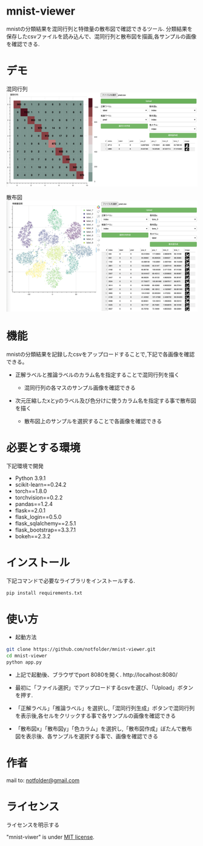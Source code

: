 # mnist-viewer

mnistの分類結果を混同行列と特徴量の散布図で確認できるツール.
分類結果を保存したcsvファイルを読み込んで、混同行列と散布図を描画,各サンプルの画像を確認できる.

# デモ

混同行列
![](confusion_matrix.png)

散布図
![](scatter.png)

# 機能

mnistの分類結果を記録したcsvをアップロードすることで,下記で各画像を確認できる。

* 正解ラベルと推論ラベルのカラム名を指定することで混同行列を描く
  * 混同行列の各マスのサンプル画像を確認できる

* 次元圧縮したxとyのラベル及び色分けに使うカラム名を指定する事で散布図を描く
  * 散布図上のサンプルを選択することで各画像を確認できる

# 必要とする環境

下記環境で開発
* Python 3.9.1
* scikit-learn==0.24.2
* torch==1.8.0
* torchvision==0.2.2
* pandas==1.2.4
* flask==2.0.1
* flask_login==0.5.0
* flask_sqlalchemy==2.5.1
* flask_bootstrap==3.3.7.1
* bokeh==2.3.2

# インストール

下記コマンドで必要なライブラリをインストールする.

```bash
pip install requirements.txt
```

# 使い方

* 起動方法
```bash
git clone https://github.com/notfolder/mnist-viewer.git
cd mnist-viewer
python app.py
```

* 上記で起動後、ブラウザでport 8080を開く.
http://localhost:8080/

* 最初に「ファイル選択」でアップロードするcsvを選び、「Upload」ボタンを押す.

* 「正解ラベル」「推論ラベル」を選択し,「混同行列生成」ボタンで混同行列を表示後,各セルをクリックする事で各サンプルの画像を確認できる
* 「散布図x」「散布図y」「色カラム」を選択し,「散布図作成」ぼたんで散布図を表示後、各サンプルを選択する事で、画像を確認できる


# 作者

mail to: notfolder@gmail.com

# ライセンス
ライセンスを明示する

"mnist-viwer" is under [MIT license](https://en.wikipedia.org/wiki/MIT_License).
